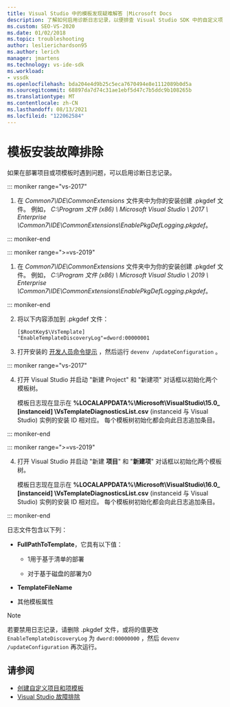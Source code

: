 ```yaml
---
title: Visual Studio 中的模板发现疑难解答 |Microsoft Docs
description: 了解如何启用诊断日志记录，以便排查 Visual Studio SDK 中的自定义项目和模板。
ms.custom: SEO-VS-2020
ms.date: 01/02/2018
ms.topic: troubleshooting
author: leslierichardson95
ms.author: lerich
manager: jmartens
ms.technology: vs-ide-sdk
ms.workload:
- vssdk
ms.openlocfilehash: bda204e4d9b25c5eca7670494e8e1112089b0d5a
ms.sourcegitcommit: 68897da7d74c31ae1ebf5d47c7b5ddc9b108265b
ms.translationtype: MT
ms.contentlocale: zh-CN
ms.lasthandoff: 08/13/2021
ms.locfileid: "122062584"
---
```

# <a name="troubleshooting-template-installation"></a>模板安装故障排除

如果在部署项目或项模板时遇到问题，可以启用诊断日志记录。

::: moniker range="vs-2017"

1. 在 *Common7\IDE\CommonExtensions* 文件夹中为你的安装创建 .pkgdef 文件。 例如， *C:\Program 文件 (x86) \ Microsoft Visual Studio \ 2017 \ Enterprise \Common7\IDE\CommonExtensions\EnablePkgDefLogging.pkgdef*。

::: moniker-end

::: moniker range=">=vs-2019"

1. 在 *Common7\IDE\CommonExtensions* 文件夹中为你的安装创建 .pkgdef 文件。 例如， *C:\Program 文件 (x86) \ Microsoft Visual Studio \ 2019 \ Enterprise \Common7\IDE\CommonExtensions\EnablePkgDefLogging.pkgdef*。

::: moniker-end

2. 将以下内容添加到 .pkgdef 文件：

    ```
    [$RootKey$\VsTemplate]
    "EnableTemplateDiscoveryLog"=dword:00000001
    ```

3. 打开安装的 [开发人员命令提示](../ide/reference/command-prompt-powershell.md) ，然后运行 `devenv /updateConfiguration` 。

::: moniker range="vs-2017"

4. 打开 Visual Studio 并启动 "新建 Project" 和 "新建项" 对话框以初始化两个模板树。

   模板日志现在显示在 **%LOCALAPPDATA%\Microsoft\VisualStudio\15.0_ [instanceid] \VsTemplateDiagnosticsList.csv** (instanceid 与 Visual Studio) 实例的安装 ID 相对应。 每个模板树初始化都会向此日志追加条目。

::: moniker-end

::: moniker range=">=vs-2019"

4. 打开 Visual Studio 并启动 "新建 **项目**" 和 "**新建项**" 对话框以初始化两个模板树。

   模板日志现在显示在 **%LOCALAPPDATA%\Microsoft\VisualStudio\16.0_ [instanceid] \VsTemplateDiagnosticsList.csv** (instanceid 与 Visual Studio) 实例的安装 ID 相对应。 每个模板树初始化都会向此日志追加条目。

::: moniker-end

日志文件包含以下列：

- **FullPathToTemplate**，它具有以下值：

  - 1用于基于清单的部署

  - 对于基于磁盘的部署为0

- **TemplateFileName**

- 其他模板属性

> [!NOTE]
> 若要禁用日志记录，请删除 .pkgdef 文件，或将的值更改 `EnableTemplateDiscoveryLog` 为 `dword:00000000` ，然后 `devenv /updateConfiguration` 再次运行。

## <a name="see-also"></a>请参阅

- [创建自定义项目和项模板](creating-custom-project-and-item-templates.md)
- [Visual Studio 故障排除](/troubleshoot/visualstudio/welcome-visual-studio/)

